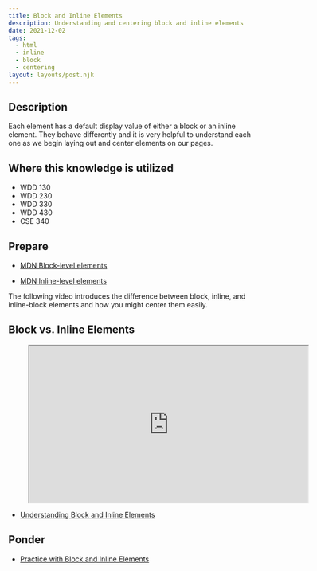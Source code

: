 ```yaml
---
title: Block and Inline Elements
description: Understanding and centering block and inline elements
date: 2021-12-02
tags:
  - html
  - inline
  - block
  - centering
layout: layouts/post.njk
---
```


## Description

Each element has a default display value of either a block or an inline element. They behave differently and it is very helpful to understand each one as we begin laying out and center elements on our pages.

## Where this knowledge is utilized

- WDD 130
- WDD 230
- WDD 330
- WDD 430
- CSE 340

## Prepare

- [MDN Block-level elements](https://developer.mozilla.org/en-US/docs/Web/HTML/Block-level_elements)

- [MDN Inline-level elements](https://developer.mozilla.org/en-US/docs/Web/HTML/Inline_elements)

The following video introduces the difference between block, inline, and inline-block elements and how you might center them easily.

## Block vs. Inline Elements

<figure class="video-container">

<iframe title="YouTube video player" src="https://www.youtube.com/embed/HEnQR3PGMiU" width="560" height="315" allowfullscreen="allowfullscreen" allow="accelerometer; autoplay; clipboard-write; encrypted-media; gyroscope; picture-in-picture"></iframe>
</figure>

- [Understanding Block and Inline Elements](prepare1)

## Ponder

- [Practice with Block and Inline Elements](ponder1/)
